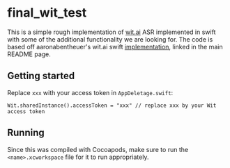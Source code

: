 # final_wit_test
This is a simple rough implementation of [wit.ai](https://wit.ai) ASR implemented in swift with some of the additional functionality we are looking for. The code is based off aaronabentheuer's wit.ai swift [implementation](https://github.com/aaronabentheuer/wit-ios-helloworld-swift), linked in the main README page.

## Getting started

Replace `xxx` with your access token in `AppDeletage.swift`:
```
Wit.sharedInstance().accessToken = "xxx" // replace xxx by your Wit access token
```
## Running
Since this was compiled with Cocoapods, make sure to run the `<name>.xcworkspace` file for it to run appropriately.

